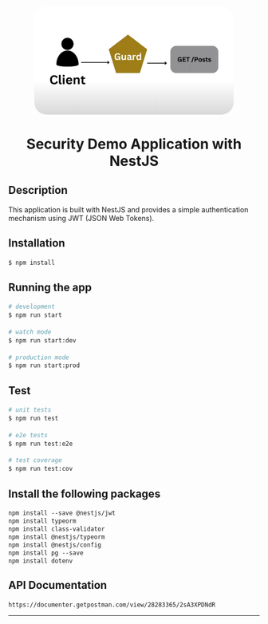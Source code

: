 <p align="center">
  <img src="resources/image/security.png" width="400" alt="Nest Logo" style="border-radius: 25px"/>
</p>


  <h1 align="center">Security Demo Application with NestJS</h1>
 
## Description

This application is built with NestJS and provides a simple authentication mechanism using JWT (JSON Web Tokens).

## Installation

```bash
$ npm install
```

## Running the app

```bash
# development
$ npm run start

# watch mode
$ npm run start:dev

# production mode
$ npm run start:prod
```

## Test

```bash
# unit tests
$ npm run test

# e2e tests
$ npm run test:e2e

# test coverage
$ npm run test:cov
```

## Install the following packages
````
npm install --save @nestjs/jwt
npm install typeorm
npm install class-validator
npm install @nestjs/typeorm
npm install @nestjs/config
npm install pg --save
npm install dotenv

````

## API Documentation
````
https://documenter.getpostman.com/view/28283365/2sA3XPDNdR
````

---